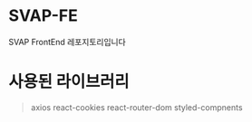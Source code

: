 # SVAP-FE
SVAP FrontEnd 레포지토리입니다

# 사용된 라이브러리
> axios
> react-cookies
> react-router-dom
> styled-compnents